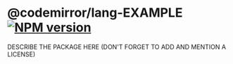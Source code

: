 # @codemirror/lang-EXAMPLE [![NPM version](https://img.shields.io/npm/v/@codemirror/lang-EXAMPLE.svg)](https://www.npmjs.org/package/@codemirror/lang-EXAMPLE)

DESCRIBE THE PACKAGE HERE (DON'T FORGET TO ADD AND MENTION A LICENSE)
